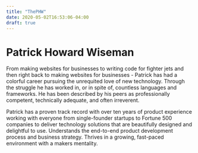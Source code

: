 ```yaml
---
title: "ThePHW"
date: 2020-05-02T16:53:06-04:00
draft: true
---
```

# Patrick Howard Wiseman
From making websites for businesses to writing code for fighter jets and then right back to making websites for businesses - Patrick has had a colorful career pursuing the unrequited love of new technology. Through the struggle he has worked in, or in spite of, countless languages and frameworks. He has been described by his peers as professionally competent, technically adequate, and often irreverent. 

Patrick has a proven track record with over ten years of product experience working with everyone from single-founder startups to Fortune 500 companies to deliver technology solutions that are beautifully designed and delightful to use. Understands the end-to-end product development process and business strategy. Thrives in a growing, fast-paced environment with a makers mentality.

